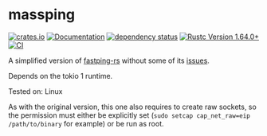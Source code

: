 # massping

[![crates.io](https://img.shields.io/crates/v/massping.svg)](https://crates.io/crates/massping)
[![Documentation](https://docs.rs/massping/badge.svg)](https://docs.rs/massping)
[![dependency status](https://deps.rs/crate/massping/0.2.2/status.svg)](https://deps.rs/crate/massping/0.2.2)
[![Rustc Version 1.64.0+](https://img.shields.io/badge/rustc-1.64.0+-lightgray.svg)](https://forge.rust-lang.org/)
[![CI](https://github.com/M4SS-Code/massping/actions/workflows/ci.yml/badge.svg)](https://github.com/M4SS-Code/massping/actions/workflows/ci.yml)

A simplified version of [fastping-rs](https://github.com/bparli/fastping-rs)
without some of its [issues](https://github.com/bparli/fastping-rs/issues/25).

Depends on the tokio 1 runtime.

Tested on: Linux

As with the original version, this one also requires to create raw sockets,
so the permission must either be explicitly set
(`sudo setcap cap_net_raw=eip /path/to/binary` for example) or be run as root.
